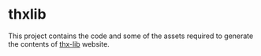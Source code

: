 # thxlib

This project contains the code and some of the assets required to generate the contents of [thx-lib](http://thx-lib.org/) website.
